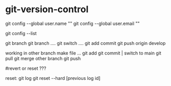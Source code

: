 # git-version-control

git config --global user.name ""
git config --global user.email ""

git config --list


<!-- The git config --global user.name "" and git config --global user.email "" commands in Git are used to set your global username and email address, respectively. These values are important because Git uses them to record the author of commits. Here's why you need to configure these settings:

Identification: Every commit in Git has information about who made the changes. The user.name and user.email settings allow Git to properly attribute the work to you.
Global Configuration: Using the --global flag ensures that these settings apply to all repositories on your system. You can also set them on a per-repository basis without the --global flag if needed.
Consistency: Setting these configurations helps maintain consistent author information across all your repositories, making it easier to track contributions and manage code changes. -->


git branch 
git branch ....
git switch ....
git add  commit 
git push origin develop


working in other branch make file ...  git add git commit | switch to main git pull git merge other branch    git push

#revert or reset ???
<!-- if user already pushed commits to remote repo a revert is a nicer way to cancel out changes .
otherwise if changes just in local you can use reset  -->

reset:  git log 
        git reset --hard [previous log id] 

